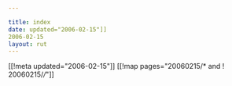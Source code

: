 ```yaml
---

title: index
date: updated="2006-02-15"]]
2006-02-15
layout: rut
---
```


[[!meta updated="2006-02-15"]]
[[!map pages="20060215/* and ! 20060215/*/*"]]
